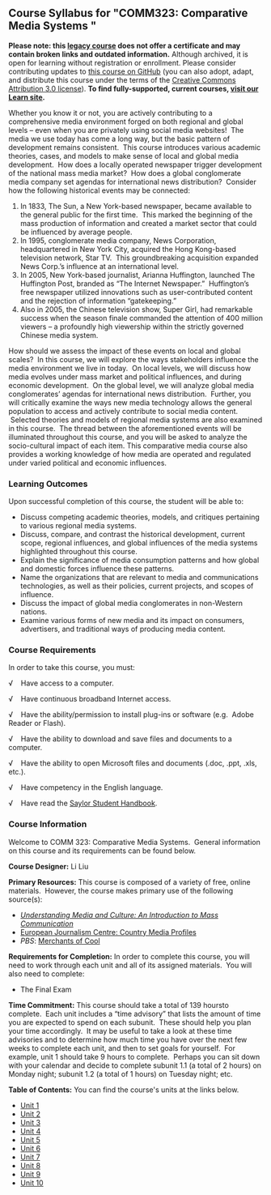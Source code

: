 Course Syllabus for "COMM323: Comparative Media Systems "
---------------------------------------------------------

**Please note: this [legacy course](https://sayloracademy.zendesk.com/hc/en-us/articles/206089967) does not offer a certificate and may contain 
broken links and outdated information.** Although archived, it is open 
for learning without registration or enrollment. Please consider contributing 
updates to [this course on GitHub](https://github.com/saylordotorg/course_comm323) 
(you can also adopt, adapt, and distribute this course under the terms of 
the [Creative Commons Attribution 3.0 license](http://creativecommons.org/licenses/by/3.0/)). **To find fully-supported, current courses, [visit our 
Learn site](https://learn.saylor.org).**

Whether you know it or not, you are actively contributing to a
comprehensive media environment forged on both regional and global
levels – even when you are privately using social media websites!  The
media we use today has come a long way, but the basic pattern of
development remains consistent.  This course introduces various academic
theories, cases, and models to make sense of local and global media
development.  How does a locally operated newspaper trigger development
of the national mass media market?  How does a global conglomerate media
company set agendas for international news distribution?  Consider how
the following historical events may be connected:
1.  In 1833, The Sun, a New York-based newspaper, became available to
    the general public for the first time.  This marked the beginning of
    the mass production of information and created a market sector that
    could be influenced by average people.
2.  In 1995, conglomerate media company, News Corporation, headquartered
    in New York City, acquired the Hong Kong-based television network,
    Star TV.  This groundbreaking acquisition expanded News Corp.’s
    influence at an international level.
3.  In 2005, New York-based journalist, Arianna Huffington, launched The
    Huffington Post, branded as “The Internet Newspaper.”  Huffington’s
    free newspaper utilized innovations such as user-contributed content
    and the rejection of information “gatekeeping.”
4.  Also in 2005, the Chinese television show, Super Girl, had
    remarkable success when the season finale commanded the attention of
    400 million viewers – a profoundly high viewership within the
    strictly governed Chinese media system.

How should we assess the impact of these events on local and global
scales?  In this course, we will explore the ways stakeholders influence
the media environment we live in today.  On local levels, we will
discuss how media evolves under mass market and political influences,
and during economic development.  On the global level, we will analyze
global media conglomerates’ agendas for international news distribution.
 Further, you will critically examine the ways new media technology
allows the general population to access and actively contribute to
social media content.  Selected theories and models of regional media
systems are also examined in this course.  The thread between the
aforementioned events will be illuminated throughout this course, and
you will be asked to analyze the socio-cultural impact of each item.
This comparative media course also provides a working knowledge of how
media are operated and regulated under varied political and economic
influences.

### Learning Outcomes

Upon successful completion of this course, the student will be able
to:  

-   Discuss competing academic theories, models, and critiques
    pertaining to various regional media systems.
-   Discuss, compare, and contrast the historical development, current
    scope, regional influences, and global influences of the media
    systems highlighted throughout this course.
-   Explain the significance of media consumption patterns and how
    global and domestic forces influence these patterns.
-   Name the organizations that are relevant to media and communications
    technologies, as well as their policies, current projects, and
    scopes of influence.
-   Discuss the impact of global media conglomerates in non-Western
    nations.
-   Examine various forms of new media and its impact on consumers,
    advertisers, and traditional ways of producing media content.

### Course Requirements

In order to take this course, you must:  
  
 √    Have access to a computer.  
  
 √    Have continuous broadband Internet access.  
  
 √    Have the ability/permission to install plug-ins or software (e.g.
 Adobe Reader or Flash).  
  
 √    Have the ability to download and save files and documents to a
computer.  
  
 √    Have the ability to open Microsoft files and documents (.doc,
.ppt, .xls, etc.).  
  
 √    Have competency in the English language.  
  
 √    Have read the [Saylor Student
Handbook](https://resources.saylor.org/wwwresources/archived/site/wp-content/uploads/2012/05/Saylor-StudentHandbook.pdf).

### Course Information

Welcome to COMM 323: Comparative Media Systems.  General information on
this course and its requirements can be found below.  
  
 **Course Designer:** Li Liu  
  
 **Primary Resources:** This course is composed of a variety of free,
online materials.  However, the course makes primary use of the
following source(s):  

-   [*Understanding Media and Culture: An Introduction to Mass
    Communication*](https://resources.saylor.org/wwwresources/archived/site/textbooks/Understanding%20Media%20and%20Culture.pdf)
-   [European Journalism Centre: Country Media
    Profiles](http://www.ejc.net/media_landscape/)
-   *PBS*: [Merchants of
    Cool](http://www.pbs.org/wgbh/pages/frontline/shows/cool/)

**Requirements for Completion:** In order to complete this course, you
will need to work through each unit and all of its assigned materials.
 You will also need to complete:  

-   The Final Exam

**Time Commitment:** This course should take a total of 139 hoursto
complete.  Each unit includes a “time advisory” that lists the amount of
time you are expected to spend on each subunit.  These should help you
plan your time accordingly.  It may be useful to take a look at these
time advisories and to determine how much time you have over the next
few weeks to complete each unit, and then to set goals for yourself.
 For example, unit 1 should take 9 hours to complete.  Perhaps you can
sit down with your calendar and decide to complete subunit 1.1 (a total
of 2 hours) on Monday night; subunit 1.2 (a total of 1 hours) on Tuesday
night; etc.  
  
**Table of Contents:** You can find the course's units at the links below.

- [Unit 1](https://legacy.saylor.org/comm323/Unit01/)
- [Unit 2](https://legacy.saylor.org/comm323/Unit02/)
- [Unit 3](https://legacy.saylor.org/comm323/Unit03/)
- [Unit 4](https://legacy.saylor.org/comm323/Unit04/)
- [Unit 5](https://legacy.saylor.org/comm323/Unit05/)
- [Unit 6](https://legacy.saylor.org/comm323/Unit06/)
- [Unit 7](https://legacy.saylor.org/comm323/Unit07/)
- [Unit 8](https://legacy.saylor.org/comm323/Unit08/)
- [Unit 9](https://legacy.saylor.org/comm323/Unit09/)
- [Unit 10](https://legacy.saylor.org/comm323/Unit10/)

